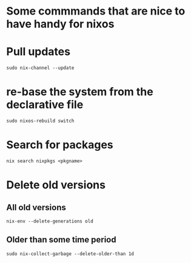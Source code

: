 # Some commmands that are nice to have handy for nixos

# Pull updates
`sudo nix-channel --update`

# re-base the system from the declarative file
`sudo nixos-rebuild switch`

# Search for packages
`nix search nixpkgs <pkgname>`

# Delete old versions
## All old versions
`nix-env --delete-generations old`

## Older than some time period
`sudo nix-collect-garbage --delete-older-than 1d`
